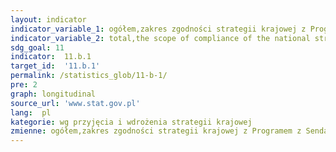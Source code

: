 ```yaml
---
layout: indicator
indicator_variable_1: ogółem,zakres zgodności strategii krajowej z Programem z Sendai 2015-2030
indicator_variable_2: total,the scope of compliance of the national strategy with the Sendai Program 2015-2030
sdg_goal: 11
indicator:  11.b.1
target_id:  '11.b.1'
permalink: /statistics_glob/11-b-1/
pre: 2
graph: longitudinal
source_url: 'www.stat.gov.pl'
lang:  pl
kategorie: wg przyjęcia i wdrożenia strategii krajowej
zmienne: ogółem,zakres zgodności strategii krajowej z Programem z Sendai 2015-2030
---
```

